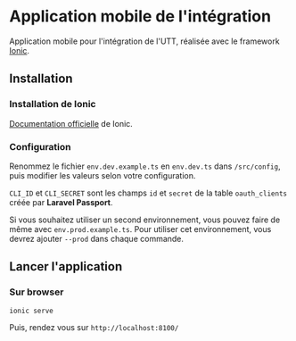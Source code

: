 # Application mobile de l'intégration

Application mobile pour l'intégration de l'UTT, réalisée avec le framework [Ionic](https://ionicframework.com/).

## Installation

### Installation de Ionic

[Documentation officielle](https://ionicframework.com/docs/intro/installation/) de Ionic.

### Configuration

Renommez le fichier `env.dev.example.ts` en `env.dev.ts` dans `/src/config`, puis modifier les valeurs selon votre configuration.  

`CLI_ID` et `CLI_SECRET` sont les champs `id` et `secret` de la table `oauth_clients` créée par **Laravel Passport**.

Si vous souhaitez utiliser un second environnement, vous pouvez faire de même avec `env.prod.example.ts`. Pour utiliser cet environnement,
vous devrez ajouter `--prod` dans chaque commande.

## Lancer l'application

### Sur browser

```
ionic serve
```
Puis, rendez vous sur `http://localhost:8100/`

